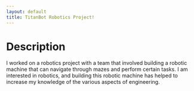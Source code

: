 ```yaml
---
layout: default
title: TitanBot Robotics Project!
---
```



# Description 
I worked on a robotics project with a team that involved building a robotic machine that can navigate through mazes and perform certain tasks. I am interested in robotics, and building this robotic machine has helped to increase my knowledge of the various aspects of engineering.



[def]: /assets/css/images/Current%20Design%20Picture.png